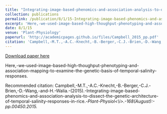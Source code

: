 ```yaml
---
title: "Integrating-image-based-phenomics-and-association-analysis-to-dissect-the-genetic-architecture-of-temporal-salinity-responses-in-rice"
collection: publications
permalink: /publication/8/1/15-Integrating-image-based-phenomics-and-association-analysis-to-dissect-the-genetic-architecture-of-temporal-salinity-responses-in-rice
excerpt: 'Here,-we-used-image-based-high-thoughput-phenotyping-and-association-mapping-to-examine-the-genetic-basis-of-temporal-salinity-responses.'
date: 8/1/15
venue: 'Plant-Physiology'
paperurl: 'http://academicpages.github.io/files/Campbell_2015_pp.pdf'
citation: 'Campbell,-M.T.,-A.C.-Knecht,-B.-Berger,-C.J.-Brien,-D.-Wang,-and-H.-Walia.-(2015).-Integrating-image-based-phenomics-and-association-analysis-to-dissect-the-genetic-architecture-of-temporal-salinity-responses-in-rice.-<i>Plant-Physiol<\i>.-168(August):-pp.00450.2015.'
---
```


<a href='http://academicpages.github.io/files/Campbell_2015_pp.pdf'>Download paper here</a>

Here,-we-used-image-based-high-thoughput-phenotyping-and-association-mapping-to-examine-the-genetic-basis-of-temporal-salinity-responses.

Recommended citation: Campbell,-M.T.,-A.C.-Knecht,-B.-Berger,-C.J.-Brien,-D.-Wang,-and-H.-Walia.-(2015).-Integrating-image-based-phenomics-and-association-analysis-to-dissect-the-genetic-architecture-of-temporal-salinity-responses-in-rice.-<i>Plant-Physiol<\i>.-168(August):-pp.00450.2015.